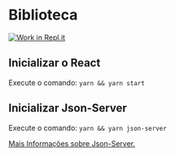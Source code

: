 # Biblioteca

[![Work in Repl.it](https://classroom.github.com/assets/work-in-replit-14baed9a392b3a25080506f3b7b6d57f295ec2978f6f33ec97e36a161684cbe9.svg)](https://classroom.github.com/online_ide?assignment_repo_id=374660&assignment_repo_type=GroupAssignmentRepo)

## Inicializar o React
Execute o comando: `yarn && yarn start`

## Inicializar Json-Server
Execute o comando: `yarn && yarn json-server`

[Mais Informações sobre Json-Server.](https://github.com/typicode/json-server#json-server--)